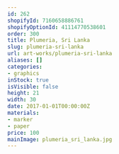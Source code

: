 ```yaml
---
id: 262
shopifyId: 7160658886761
shopifyOptionId: 41114770538601
order: 300
title: Plumeria, Sri Lanka
slug: plumeria-sri-lanka
url: art-works/plumeria-sri-lanka
aliases: []
categories:
- graphics
inStock: true
isVisible: false
height: 21
width: 30
date: 2017-01-01T00:00:00Z
materials:
- marker
- paper
price: 100
mainImage: plumeria_sri_lanka.jpg
---
```

